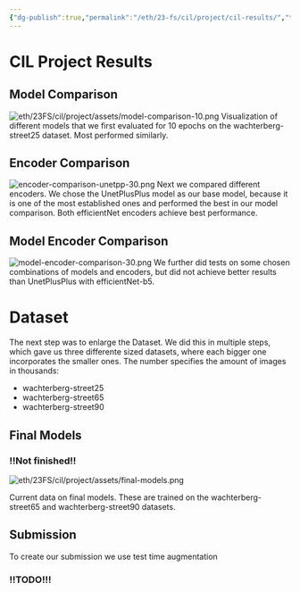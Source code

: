 ```yaml
---
{"dg-publish":true,"permalink":"/eth/23-fs/cil/project/cil-results/","tags":["eth/cil/project"],"created":"","updated":""}
---
```


# CIL Project Results
## Model Comparison
![eth/23FS/cil/project/assets/model-comparison-10.png](/img/user/eth/23FS/cil/project/assets/model-comparison-10.png)
Visualization of different models that we first evaluated for 10 epochs on the wachterberg-street25 dataset. Most performed similarly.

## Encoder Comparison

![encoder-comparison-unetpp-30.png](/img/user/eth/23FS/cil/project/assets/encoder-comparison-unetpp-30.png)
Next we compared different encoders. We chose the UnetPlusPlus model as our base model, because it is one of the most established ones and performed the best in our model comparison. Both efficientNet encoders achieve best performance.

## Model Encoder Comparison

![model-encoder-comparison-30.png](/img/user/eth/23FS/cil/project/assets/model-encoder-comparison-30.png)
We further did tests on some chosen combinations of models and encoders, but did not achieve better results than UnetPlusPlus with efficientNet-b5.
# Dataset
The next step was to enlarge the Dataset. We did this in multiple steps, which gave us three differente sized datasets, where each bigger one incorporates the smaller ones. The number specifies the amount of images in thousands:
* wachterberg-street25
* wachterberg-street65
* wachterberg-street90
## Final Models
### !!Not finished!!

![eth/23FS/cil/project/assets/final-models.png](/img/user/eth/23FS/cil/project/assets/final-models.png)

Current data on final models. These are trained on the wachterberg-street65 and wachterberg-street90 datasets. 
## Submission
To create our submission we use test time augmentation
### !!TODO!!!